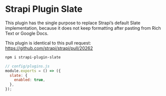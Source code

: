 # Strapi Plugin Slate

This plugin has the single purpose to replace Strapi’s default Slate implementation, because it does not keep formatting after pasting from Rich Text or Google Docs.

This plugin is identical to this pull request:
https://github.com/strapi/strapi/pull/20262

```bash
npm i strapi-plugin-slate
```

```js
// config/plugins.js
module.exports = () => ({
  slate: {
    enabled: true,
  },
});
```

